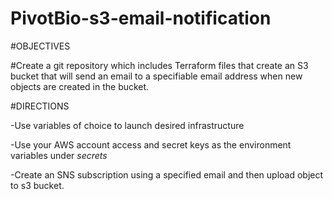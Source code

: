 # PivotBio-s3-email-notification

#OBJECTIVES 

#Create a git repository which includes Terraform files that create an S3 bucket that will send an email to a specifiable email address when new objects are created in the bucket. 

#DIRECTIONS

-Use variables of choice to launch desired infrastructure

-Use your AWS account access and secret keys as the environment variables under *secrets*

-Create an SNS subscription using a specified email and then upload object to s3 bucket. 
